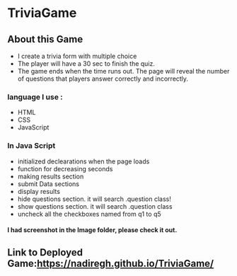 # TriviaGame

## About this Game

*  I create a trivia form with multiple choice
* The player will have a 30 sec  to finish the quiz.
* The game ends when the time runs out. The page will reveal the number of questions that players answer correctly and incorrectly.

### language I use :
* HTML
* CSS
* JavaScript

### In Java Script

* initialized declearations when the page loads
* function for decreasing seconds
*  making results section
* submit Data sections
* display results
* hide questions section. it will search .question class!
* show  questions section. it will search .question class
* uncheck all the checkboxes named from q1 to q5

#### I had screenshot in the Image folder, please check it out.
 
 ## Link to Deployed Game:https://nadiregh.github.io/TriviaGame/
